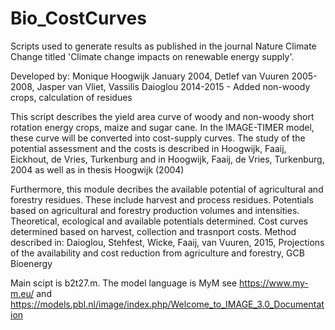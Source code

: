 # Bio_CostCurves
Scripts used to generate results as published in the journal Nature Climate Change titled 'Climate change impacts on renewable energy supply'. 

 Developed by:
Monique Hoogwijk January 2004, Detlef van Vuuren 2005-2008, Jasper van Vliet, Vassilis Daioglou 2014-2015 - Added non-woody crops, calculation of residues

This script describes the yield area curve of woody and non-woody short rotation energy crops, maize and sugar cane. In the IMAGE-TIMER model, these curve will be converted into cost-supply curves. The study of the potential assessment and the costs is described in Hoogwijk, Faaij, Eickhout, de Vries, Turkenburg and in Hoogwijk, Faaij, de Vries, Turkenburg, 2004 as well as in thesis Hoogwijk (2004) 

Furthermore, this module decribes the available potential of agricultural and forestry residues. These include harvest and process residues. Potentials based on agricultural and forestry production volumes and intensities. Theoretical, ecological and available potentials determined. Cost curves determined based on harvest, collection and trasnport costs. Method described in: Daioglou, Stehfest, Wicke, Faaij, van Vuuren, 2015, Projections of the availability and cost reduction from agriculture and forestry, GCB Bioenergy

Main scipt is b2t27.m. The model language is MyM see https://www.my-m.eu/ and https://models.pbl.nl/image/index.php/Welcome_to_IMAGE_3.0_Documentation

